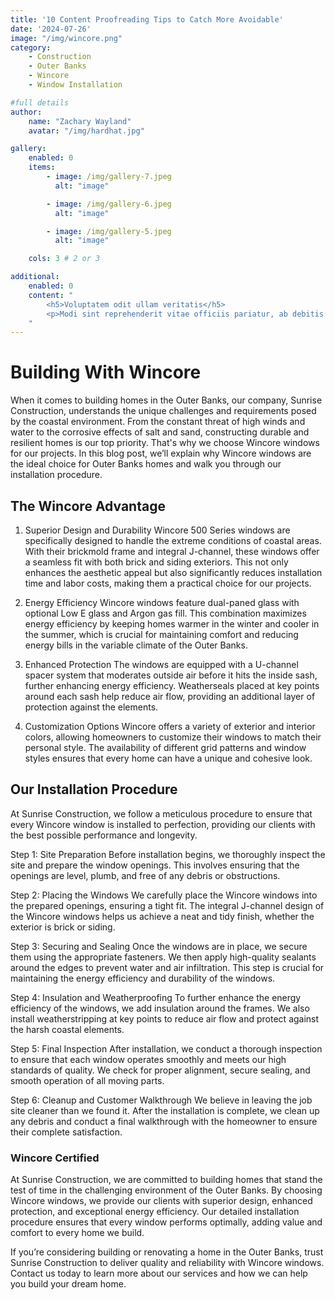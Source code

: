 ```yaml
---
title: '10 Content Proofreading Tips to Catch More Avoidable'
date: '2024-07-26'
image: "/img/wincore.png"
category:
    - Construction
    - Outer Banks
    - Wincore
    - Window Installation

#full details
author:
    name: "Zachary Wayland"
    avatar: "/img/hardhat.jpg"

gallery:
    enabled: 0
    items:
        - image: /img/gallery-7.jpeg
          alt: "image"

        - image: /img/gallery-6.jpeg
          alt: "image"

        - image: /img/gallery-5.jpeg
          alt: "image"

    cols: 3 # 2 or 3

additional:
    enabled: 0
    content: "
        <h5>Voluptatem odit ullam veritatis</h5>
        <p>Modi sint reprehenderit vitae officiis pariatur, ab debitis voluptate ea eius assumenda beatae, tempora, dolores deserunt, ipsam ipsum! Quod ipsam consequuntur distinctio velit sed ipsum quisquam, itaque placeat error non animi quam aut similique nulla ab. Quaerat dicta, dolores veritatis magnam quae aut omnis in porro.</p>
    "
---
```

# Building With Wincore

When it comes to building homes in the Outer Banks, our company, Sunrise Construction, understands the unique challenges and requirements posed by the coastal environment. From the constant threat of high winds and water to the corrosive effects of salt and sand, constructing durable and resilient homes is our top priority. That's why we choose Wincore windows for our projects. In this blog post, we’ll explain why Wincore windows are the ideal choice for Outer Banks homes and walk you through our installation procedure.

## The Wincore Advantage
1. Superior Design and Durability
Wincore 500 Series windows are specifically designed to handle the extreme conditions of coastal areas. With their brickmold frame and integral J-channel, these windows offer a seamless fit with both brick and siding exteriors. This not only enhances the aesthetic appeal but also significantly reduces installation time and labor costs, making them a practical choice for our projects.

2. Energy Efficiency
Wincore windows feature dual-paned glass with optional Low E glass and Argon gas fill. This combination maximizes energy efficiency by keeping homes warmer in the winter and cooler in the summer, which is crucial for maintaining comfort and reducing energy bills in the variable climate of the Outer Banks.

3. Enhanced Protection
The windows are equipped with a U-channel spacer system that moderates outside air before it hits the inside sash, further enhancing energy efficiency. Weatherseals placed at key points around each sash help reduce air flow, providing an additional layer of protection against the elements.

4. Customization Options
Wincore offers a variety of exterior and interior colors, allowing homeowners to customize their windows to match their personal style. The availability of different grid patterns and window styles ensures that every home can have a unique and cohesive look.

## Our Installation Procedure
At Sunrise Construction, we follow a meticulous procedure to ensure that every Wincore window is installed to perfection, providing our clients with the best possible performance and longevity.

Step 1: Site Preparation
Before installation begins, we thoroughly inspect the site and prepare the window openings. This involves ensuring that the openings are level, plumb, and free of any debris or obstructions.

Step 2: Placing the Windows
We carefully place the Wincore windows into the prepared openings, ensuring a tight fit. The integral J-channel design of the Wincore windows helps us achieve a neat and tidy finish, whether the exterior is brick or siding.

Step 3: Securing and Sealing
Once the windows are in place, we secure them using the appropriate fasteners. We then apply high-quality sealants around the edges to prevent water and air infiltration. This step is crucial for maintaining the energy efficiency and durability of the windows.

Step 4: Insulation and Weatherproofing
To further enhance the energy efficiency of the windows, we add insulation around the frames. We also install weatherstripping at key points to reduce air flow and protect against the harsh coastal elements.

Step 5: Final Inspection
After installation, we conduct a thorough inspection to ensure that each window operates smoothly and meets our high standards of quality. We check for proper alignment, secure sealing, and smooth operation of all moving parts.

Step 6: Cleanup and Customer Walkthrough
We believe in leaving the job site cleaner than we found it. After the installation is complete, we clean up any debris and conduct a final walkthrough with the homeowner to ensure their complete satisfaction.

### Wincore Certified

At Sunrise Construction, we are committed to building homes that stand the test of time in the challenging environment of the Outer Banks. By choosing Wincore windows, we provide our clients with superior design, enhanced protection, and exceptional energy efficiency. Our detailed installation procedure ensures that every window performs optimally, adding value and comfort to every home we build.

If you’re considering building or renovating a home in the Outer Banks, trust Sunrise Construction to deliver quality and reliability with Wincore windows. Contact us today to learn more about our services and how we can help you build your dream home.
